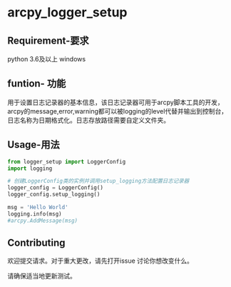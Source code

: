 # arcpy_logger_setup
## Requirement-要求
python 3.6及以上
windows 
## funtion- 功能
用于设置日志记录器的基本信息，该日志记录器可用于arcpy脚本工具的开发，arcpy的message,error,warning都可以被logging的level代替并输出到控制台，日志名称为日期格式化。日志存放路径需要自定义文件夹。
##  Usage-用法
```python
from logger_setup import LoggerConfig
import logging

# 创建LoggerConfig类的实例并调用setup_logging方法配置日志记录器
logger_config = LoggerConfig()
logger_config.setup_logging()

msg = 'Hello World'
logging.info(msg)
#arcpy.AddMessage(msg)
```
## Contributing
欢迎提交请求。对于重大更改，请先打开issue
讨论你想改变什么。

请确保适当地更新测试。



